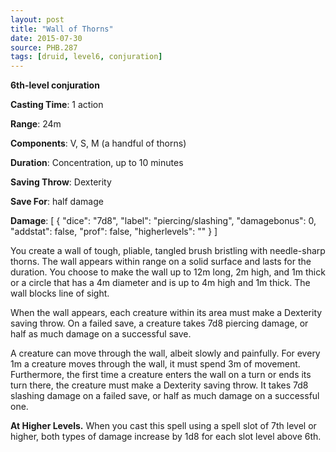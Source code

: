 ```yaml
---
layout: post
title: "Wall of Thorns"
date: 2015-07-30
source: PHB.287
tags: [druid, level6, conjuration]
---
```


**6th-level conjuration**

**Casting Time**: 1 action

**Range**: 24m

**Components**: V, S, M (a handful of thorns)

**Duration**: Concentration, up to 10 minutes

**Saving Throw**: Dexterity

**Save For**: half damage

**Damage**: [ { "dice": "7d8", "label": "piercing/slashing", "damagebonus": 0, "addstat": false, "prof": false, "higherlevels": "" } ]

You create a wall of tough, pliable, tangled brush bristling with needle-sharp thorns. The wall appears within range on a solid surface and lasts for the duration. You choose to make the wall up to 12m long, 2m high, and 1m thick or a circle that has a 4m diameter and is up to 4m high and 1m thick. The wall blocks line of sight.

When the wall appears, each creature within its area must make a Dexterity saving throw. On a failed save, a creature takes 7d8 piercing damage, or half as much damage on a successful save.

A creature can move through the wall, albeit slowly and painfully. For every 1m a creature moves through the wall, it must spend 3m of movement. Furthermore, the first time a creature enters the wall on a turn or ends its turn there, the creature must make a Dexterity saving throw. It takes 7d8 slashing damage on a failed save, or half as much damage on a successful one.

**At Higher Levels.** When you cast this spell using a spell slot of 7th level or higher, both types of damage increase by 1d8 for each slot level above 6th.
